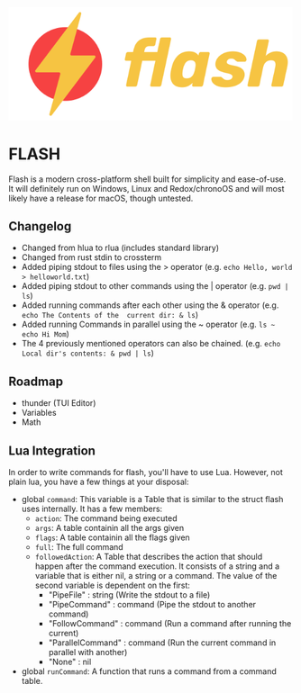 <p align="center">
  <img src="logo.png" />
</p>

# FLASH
Flash is a modern cross-platform shell built for simplicity and ease-of-use. It will definitely run on Windows, Linux and Redox/chronoOS and will most likely have a release for macOS, though untested.

## Changelog
- Changed from hlua to rlua (includes standard library)
- Changed from rust stdin to crossterm
- Added piping stdout to files using the > operator (e.g. `echo Hello, world > helloworld.txt`)
- Added piping stdout to other commands using the | operator (e.g. `pwd | ls`)
- Added running commands after each other using the & operator (e.g. `echo The Contents of the 
current dir: & ls`)
- Added running Commands in parallel using the ~ operator (e.g. `ls ~ echo Hi Mom`)
- The 4 previously mentioned operators can also be chained. (e.g. `echo Local dir's contents: & pwd | ls`)

## Roadmap
- thunder (TUI Editor)
- Variables
- Math

## Lua Integration
In order to write commands for flash, you'll have to use Lua. However, not plain lua, you have a few things at your disposal:

- global `command`: This variable is a Table that is similar to the struct flash uses internally. It has a few members:
    - `action`: The command being executed
    - `args`: A table containin all the args given
    - `flags`: A table containin all the flags given
    - `full`: The full command
    - `followedAction`: A Table that describes the action that should happen after the command execution. It consists of a string and a variable that is either nil, a string or a command.
    The value of the second variable is dependent on the first:
        - "PipeFile" : string (Write the stdout to a file)
        - "PipeCommand" : command (Pipe the stdout to another command)
        - "FollowCommand" : command (Run a command after running the current) 
        - "ParallelCommand" : command (Run the current command in parallel with another)
        - "None" : nil
- global `runCommand`: A function that runs a command from a command table.
    